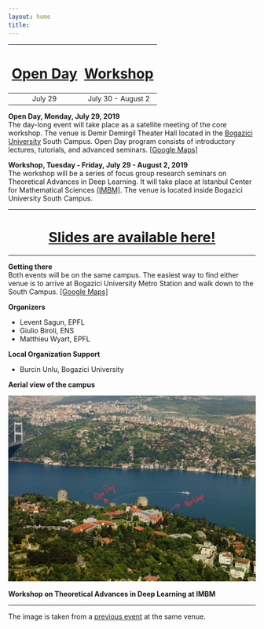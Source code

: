```yaml
---
layout: home
title: 
---  
```


<table>
    <thead>
        <tr>
            <th align="center">
                <a href="open-day"><h1><u>Open Day</u></h1></a>
            </th>
            <th align="center">
                <a href="workshop"><h1><u>Workshop</u></h1></a>
            </th>
        </tr>
    </thead>
    <tbody>
        <tr>
            <td align="center">July 29</td>
            <td align="center">July 30 - August 2</td>
        </tr>
    </tbody>
</table>
    
__Open Day, Monday, July 29, 2019__   
The day-long event will take place as a satellite meeting of the core workshop. The venue is Demir Demirgil Theater Hall located in the [Bogazici University](http://www.boun.edu.tr/en_US/Content/About_BU/About_BU) South Campus. Open Day program consists of introductory lectures, tutorials, and advanced seminars. [[Google Maps]](https://goo.gl/maps/HqikG4a3ENx77tWW8)  
  
__Workshop, Tuesday - Friday, July 29 - August 2, 2019__  
The workshop will be a series of focus group research seminars on Theoretical Advances in Deep Learning. It will take place at Istanbul Center for Mathematical Sciences [(IMBM)](http://www.imbm.org.tr). The venue is located inside Bogazici University South Campus.  

---

<center>
    <b>
        <a href="https://www.dropbox.com/sh/h31idwa1wuatzcs/AABraWjymvmwxoHFlRvzHXBKa?dl=0">
            <h1>
                <u>
                    Slides are available here!
                </u>
            </h1>
        </a>  
    </b>
</center>

---    
    
**Getting there**   
Both events will be on the same campus. The easiest way to find either venue is to arrive at Bogazici University Metro Station and walk down to the South Campus. [[Google Maps]](https://goo.gl/maps/ZQLEFxjGaCWjDg3e9)

**Organizers** 
- Levent Sagun, EPFL
- Giulio Biroli, ENS
- Matthieu Wyart, EPFL  

**Local Organization Support**  
- Burcin Unlu, Bogazici University
<!-- - Burçin Ünlü, Bogazici University -->

**Aerial view of the campus**   

![IMBM](/assets/images/Bogazici_Aerial_View-marked.jpg)

**Workshop on Theoretical Advances in Deep Learning at IMBM**

--- 

The image is taken from a [previous event](http://imbm.org.tr/HSpin15/HSpin15.html) at the same venue.
